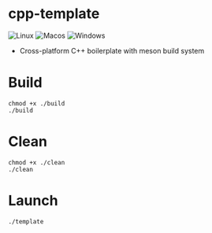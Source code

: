 # cpp-template

![Linux](https://github.com/Lucashw68/cpp-template/workflows/Linux/badge.svg)
![Macos](https://github.com/Lucashw68/cpp-template/workflows/Macos/badge.svg)
![Windows](https://github.com/Lucashw68/cpp-template/workflows/Windows/badge.svg)

 - Cross-platform C++ boilerplate with meson build system

# Build

```
chmod +x ./build
./build
```

# Clean

```
chmod +x ./clean
./clean
```

# Launch

```
./template
```
